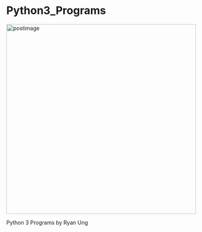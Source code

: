 # Python3_Programs

<a href='https://postimg.org/image/rxnc88zbj/' target='_blank'><img src='https://s27.postimg.org/rxnc88zbj/python_programming.jpg' border='0' width='500' length='500' alt='postimage'/></a>

Python 3 Programs by Ryan Ung
